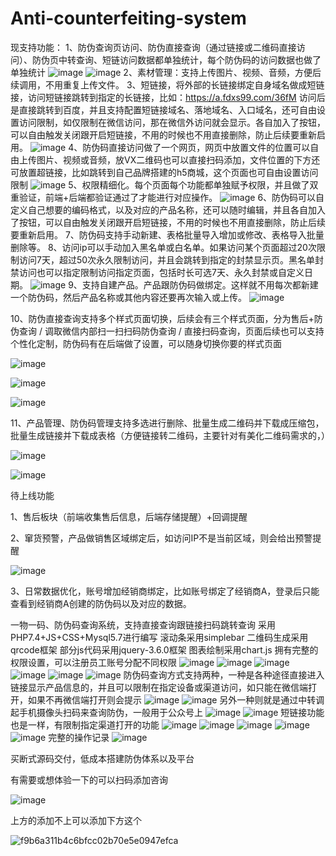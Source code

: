 # Anti-counterfeiting-system
现支持功能：
1、防伪查询页访问、防伪直接查询（通过链接或二维码直接访问）、防伪页中转查询、短链访问数据都单独统计，每个防伪码的访问数据也做了单独统计
![image](https://github.com/user-attachments/assets/5abe6b99-2ef5-498e-b09a-e214aa0996a1)
![image](https://github.com/user-attachments/assets/c311f189-c646-4a9b-998a-de0b50bc1df2)
2、素材管理：支持上传图片、视频、音频，方便后续调用，不用重复上传文件。
3、短链接，将外部的长链接绑定自身域名做成短链接，访问短链接跳转到指定的长链接，比如：https://a.fdxs99.com/36fM
访问后是直接跳转到百度，并且支持配置短链接域名、落地域名、入口域名，还可自由设置访问限制，如仅限制在微信访问，那在微信外访问就会显示。各自加入了按钮，可以自由触发关闭跟开启短链接，不用的时候也不用直接删除，防止后续要重新启用。
![image](https://github.com/user-attachments/assets/68ef49ad-f4fc-4076-8a82-10162c62970f)
4、防伪码直接访问做了一个网页，网页中放置文件的位置可以自由上传图片、视频或音频，放VX二维码也可以直接扫码添加，文件位置的下方还可放置超链接，比如跳转到自己品牌搭建的h5商城，这个页面也可自由设置访问限制
![image](https://github.com/user-attachments/assets/d90ccb66-5e78-4bfb-a91d-98179c9ab7ca)
5、权限精细化。每个页面每个功能都单独赋予权限，并且做了双重验证，前端+后端都验证通过了才能进行对应操作。
![image](https://github.com/user-attachments/assets/5767b84d-e763-4238-b5ec-2a3af9e65261)
6、防伪码可以自定义自己想要的编码格式，以及对应的产品名称，还可以随时编辑，并且各自加入了按钮，可以自由触发关闭跟开启短链接，不用的时候也不用直接删除，防止后续要重新启用。
7、防伪码支持手动新建、表格批量导入增加或修改、表格导入批量删除等。
8、访问ip可以手动加入黑名单或白名单。如果访问某个页面超过20次限制访问7天，超过50次永久限制访问，并且会跳转到指定的封禁显示页。黑名单封禁访问也可以指定限制访问指定页面，包括时长可选7天、永久封禁或自定义日期。
![image](https://github.com/user-attachments/assets/e6b1b33d-acf6-4448-abd9-3df87f71edb5)
9、支持自建产品。产品跟防伪码做绑定。这样就不用每次都新建一个防伪码，然后产品名称或其他内容还要再次输入或上传。
![image](https://github.com/user-attachments/assets/ea88cee2-ff8d-4cbb-82dd-f984f4c58749)

10、防伪直接查询支持多个样式页面切换，后续会有三个样式页面，分为售后+防伪查询 / 调取微信内部扫一扫扫码防伪查询 / 直接扫码查询，页面后续也可以支持个性化定制，防伪码有在后端做了设置，可以随身切换你要的样式页面

![image](https://github.com/user-attachments/assets/b4a89c26-42f5-407a-b944-499eb9d8cefc)

![image](https://github.com/user-attachments/assets/2da0eea5-5351-401c-a682-2c16f059c1b9)

![image](https://github.com/user-attachments/assets/a86db6ff-fe73-4d26-bc0b-d2bffeb791bf)

11、产品管理、防伪码管理支持多选进行删除、批量生成二维码并下载成压缩包，批量生成链接并下载成表格（方便链接转二维码，主要针对有美化二维码需求的，）

![image](https://github.com/user-attachments/assets/13af7f25-0512-427e-b5cc-40e32c077ce4)

![image](https://github.com/user-attachments/assets/2a348c40-740b-48ea-987f-6a16b644cfa6)


待上线功能

1、售后板块（前端收集售后信息，后端存储提醒）+回调提醒

2、窜货预警，产品做销售区域绑定后，如访问IP不是当前区域，则会给出预警提醒

![image](https://github.com/user-attachments/assets/dba0c410-8bd4-4ca3-8d41-03244da01b90)

3、日常数据优化，账号增加经销商绑定，比如账号绑定了经销商A，登录后只能查看到经销商A创建的防伪码以及对应的数据。


一物一码、防伪码查询系统，支持直接查询跟链接扫码跳转查询
采用PHP7.4+JS+CSS+Mysql5.7进行编写
滚动条采用simplebar  二维码生成采用qrcode框架 部分js代码采用jquery-3.6.0框架 图表绘制采用chart.js
拥有完整的权限设置，可以注册员工账号分配不同权限
![image](https://github.com/user-attachments/assets/30b536cf-4a15-4c58-adce-125a2fcdd85e)
![image](https://github.com/user-attachments/assets/7195dcbc-e8c7-4f86-a499-108f67e3ba9f)
![image](https://github.com/user-attachments/assets/1599c7fa-968b-4dc6-8d78-87171f2691b9)
![image](https://github.com/user-attachments/assets/4d3b5ccf-7bbd-471c-a73e-a5f9af8ef6df)
![image](https://github.com/user-attachments/assets/1cebe67c-e320-4f1f-aa6d-41b284e173f2)
![image](https://github.com/user-attachments/assets/f28185c0-f9c2-41db-85cb-64c96f756ee9)
防伪码查询方式支持两种，一种是各种途径直接进入链接显示产品信息的，并且可以限制在指定设备或渠道访问，如只能在微信端打开，如果不再微信端打开则会提示
![image](https://github.com/user-attachments/assets/aca1695a-82a2-4103-b2a7-adb703dee96b)
![image](https://github.com/user-attachments/assets/18f3d96a-6e00-4f88-888a-a9d5137c36d6)
另外一种则就是通过中转调起手机摄像头扫码来查询防伪，一般用于公众号上
![image](https://github.com/user-attachments/assets/91b36a48-1c21-4724-98bd-0de14da2d3e1)
![image](https://github.com/user-attachments/assets/9dc98540-734d-4f46-a129-55bdecea6f15)
短链接功能也是一样，有限制指定渠道打开的功能
![image](https://github.com/user-attachments/assets/75094af8-d77f-4d95-a393-9e3fce9dfd06)
![image](https://github.com/user-attachments/assets/73e393f2-6d16-4dcf-b600-e60cddce1b7a)
![image](https://github.com/user-attachments/assets/8722a08c-2dc3-43ff-80eb-0eac6bb226fa)
![image](https://github.com/user-attachments/assets/07737bf8-c5e5-4602-98ee-be36806600b2)
![image](https://github.com/user-attachments/assets/2b559f19-c3f3-4159-8a31-2efc52b0939a)
完整的操作记录
![image](https://github.com/user-attachments/assets/37d0e256-dca8-4844-8c22-8e5f78122723)

买断式源码交付，低成本搭建防伪体系以及平台

有需要或想体验一下的可以扫码添加咨询

![image](https://github.com/user-attachments/assets/279dcb9f-1074-4d88-840d-3f631764540e)

上方的添加不上可以添加下方这个

![f9b6a311b4c6bfcc02b70e5e0947efca](https://github.com/user-attachments/assets/d3837cbb-e3a1-4424-b62c-77c1945b7db2)

